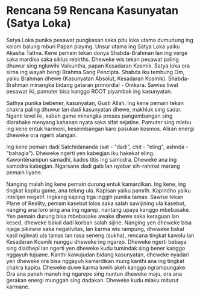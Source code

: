 # Rencana 59 Rencana Kasunyatan (Satya Loka)

Satya Loka punika pesawat pungkasan saka pitu loka utama dumunung ing kolom balung mburi Papan playing. Unsur utama ing Satya Loka yaiku Akasha Tattva. Kene pemain tekan donya Shabda-Brahman lan ing verge saka mardika saka siklus rebirths. Dheweke wis tekan pesawat paling dhuwur sing ngluwihi Vaikuntha, papan Kesadaran Kosmik. Satya loka ora sirna ing wayah bengi Brahma Sang Pencipta. Shabda iku tembung Om, yaiku Brahman dhewe (Kasunyatan Absolut, Kesadaran Kosmik). Shabda-Brahman minangka bidang getaran primordial - Omkara. Sawise liwat pesawat iki, pamuter bisa kanggo ROOT piyambak ing kasunyatan.

Sathya punika bebener, kasunyatan, Gusti Allah. Ing kene pemain tekan chakra paling dhuwur lan dadi kasunyatan dhewe, makhluk sing sadar. Nganti level iki, kabeh game minangka proses pangembangan sing diarahake menyang kahanan nyata saka sifat sejatine. Pamuter sing mlebu ing kene entuk harmoni, keseimbangan karo pasukan kosmos. Aliran energi dheweke ora ngerti alangan.

Ing kene pemain dadi Satchidananda (sat - "dadi", chit - "eling", ashnda - "bahagia"). Dheweke ngerti yen kabegjan iku hakekat eling. Kawontênanipun samadhi, kados titis ing samodra. Dheweke ana ing samodra kabegjan. Ngarsane dadi gaib lan nyebar sih-rahmat marang pemain liyane.

Nanging malah ing kene pemain durung entuk kamardikan. Ing kene, ing tingkat kapitu game, ana telung ula. Kapisan yaiku pamrih. Kapindho yaiku intelijen negatif. Ingkang kaping tiga inggih punika tamas. Sawise tekan Plane of Reality, pemain kasebut lolos saka salah sawijining ula kasebut, nanging ana loro sing ana ing ngarep, nantang upaya kanggo mbebasake. Yen pemain durung bisa mbebasake awake dhewe saka keraguan lan kesed, dheweke bakal dadi korban salah sijine. Nanging yen dheweke bisa njaga pikirane saka negativitas, lan karma wis rampung, dheweke bakal kasil ngliwati ula tamas lan rasa seneng (sukha), rencana tingkat kawolu lan Kesadaran Kosmik nunggu dheweke ing ngarep. Dheweke ngerti bebaya sing diadhepi lan ngerti yen dheweke kudu tumindak sing bener kanggo nggayuh tujuane. Kanthi kawujudan bidang kasunyatan, dheweke nyadari yen dheweke ora bisa nggayuh kamardikan mung kanthi ana ing tingkat chakra kapitu. Dheweke duwe karma luwih akeh kanggo ngrampungake. Ora ana panah maneh ing ngarepe sing nuntun dheweke maju, ora ana gerakan energi munggah sing dadakan. Dheweke kudu mlaku miturut karmane.
